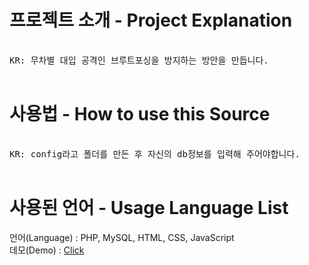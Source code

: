 # 프로젝트 소개 - Project Explanation #
<pre>

KR: 무차별 대입 공격인 브루트포싱을 방지하는 방안을 만듭니다.

</pre>

# 사용법 - How to use this Source #
<pre>

KR: config라고 폴더를 만든 후 자신의 db정보를 입력해 주어야합니다.

</pre>

# 사용된 언어 - Usage Language List #

언어(Language) : PHP, MySQL, HTML, CSS, JavaScript</br>
데모(Demo) : [Click](http://jaewon.me/BruteForceAttack)
